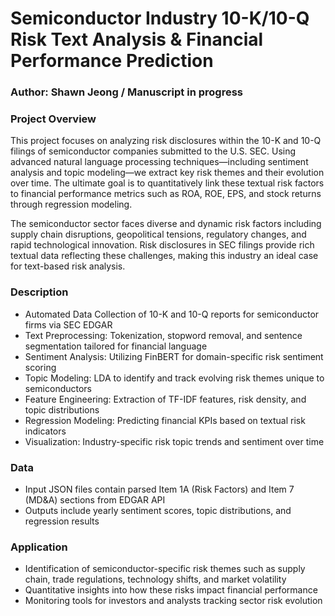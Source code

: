 # Semiconductor Industry 10-K/10-Q Risk Text Analysis & Financial Performance Prediction

### Author: Shawn Jeong / Manuscript in progress

### Project Overview
This project focuses on analyzing risk disclosures within the 10-K and 10-Q filings of semiconductor companies submitted to the U.S. SEC.
Using advanced natural language processing techniques—including sentiment analysis and topic modeling—we extract key risk themes and their evolution over time.
The ultimate goal is to quantitatively link these textual risk factors to financial performance metrics such as ROA, ROE, EPS, and stock returns through regression modeling.

The semiconductor sector faces diverse and dynamic risk factors including supply chain disruptions, geopolitical tensions, regulatory changes, and rapid technological innovation.
Risk disclosures in SEC filings provide rich textual data reflecting these challenges, making this industry an ideal case for text-based risk analysis.

### Description
- Automated Data Collection of 10-K and 10-Q reports for semiconductor firms via SEC EDGAR
- Text Preprocessing: Tokenization, stopword removal, and sentence segmentation tailored for financial language
- Sentiment Analysis: Utilizing FinBERT for domain-specific risk sentiment scoring
- Topic Modeling: LDA to identify and track evolving risk themes unique to semiconductors
- Feature Engineering: Extraction of TF-IDF features, risk density, and topic distributions
- Regression Modeling: Predicting financial KPIs based on textual risk indicators
- Visualization: Industry-specific risk topic trends and sentiment over time


### Data 
- Input JSON files contain parsed Item 1A (Risk Factors) and Item 7 (MD&A) sections from EDGAR API
- Outputs include yearly sentiment scores, topic distributions, and regression results

### Application
- Identification of semiconductor-specific risk themes such as supply chain, trade regulations, technology shifts, and market volatility
- Quantitative insights into how these risks impact financial performance
- Monitoring tools for investors and analysts tracking sector risk evolution

